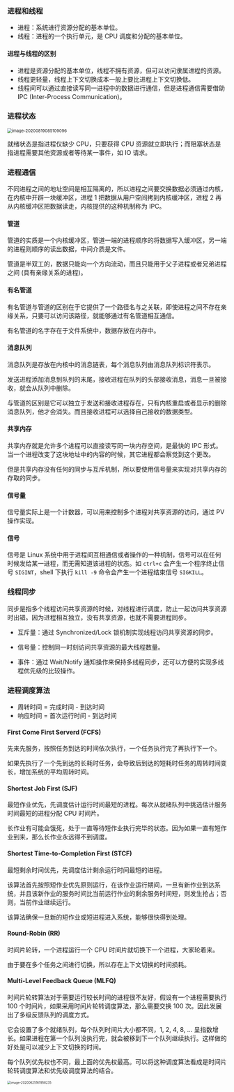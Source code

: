 ### 进程和线程

* 进程：系统进行资源分配的基本单位。
* 线程：进程的一个执行单元，是 CPU 调度和分配的基本单位。 

#### 进程与线程的区别

* 进程是资源分配的基本单位，线程不拥有资源，但可以访问隶属进程的资源。
* 线程更轻量，线程上下文切换成本一般上要比进程上下文切换低。
* 线程间可以通过直接读写同一进程中的数据进行通信，但是进程通信需要借助 IPC (Inter-Process Communication)。

### 进程状态

<img src="/Users/licheng/Documents/Typora/Picture/image-20200819085109096.png" alt="image-20200819085109096" style="zoom:67%;" />

就绪状态是指进程仅缺少 CPU，只要获得 CPU 资源就立即执行；而阻塞状态是指进程需要其他资源或者等待某一事件，如 IO 请求。

### 进程通信

不同进程之间的地址空间是相互隔离的，所以进程之间要交换数据必须通过内核，在内核中开辟一块缓冲区，进程 1 把数据从用户空间拷到内核缓冲区，进程 2 再从内核缓冲区把数据读走，内核提供的这种机制称为 IPC。

#### 管道

管道的实质是一个内核缓冲区，管道一端的进程顺序的将数据写入缓冲区，另一端的进程则顺序的读出数据，中间介质是文件。

管道是半双工的，数据只能向一个方向流动，而且只能用于父子进程或者兄弟进程之间 (具有亲缘关系的进程)。

#### 有名管道

有名管道与管道的区别在于它提供了一个路径名与之关联，即使进程之间不存在亲缘关系，只要可以访问该路径，就能够通过有名管道相互通信。

有名管道的名字存在于文件系统中，数据存放在内存中。

#### 消息队列

消息队列是存放在内核中的消息链表，每个消息队列由消息队列标识符表示。 

发送进程添加消息到队列的末尾，接收进程在队列的头部接收消息，消息一旦被接收，就会从队列中删除。

与管道的区别是它可以独立于发送和接收进程存在，只有内核重启或者显示的删除消息队列，他才会消失。而且接收进程可以选择自己接收的数据类型。

#### 共享内存

共享内存就是允许多个进程可以直接读写同一块内存空间，是最快的 IPC 形式。当一个进程改变了这块地址中的内容的时候，其它进程都会察觉到这个更改。

但是共享内存没有任何的同步与互斥机制，所以要使用信号量来实现对共享内存的存取的同步。

#### 信号量

信号量实际上是一个计数器，可以用来控制多个进程对共享资源的访问，通过 PV 操作实现。

#### 信号

信号是 Linux 系统中用于进程间互相通信或者操作的一种机制，信号可以在任何时候发给某一进程，而无需知道该进程的状态。如 `ctrl+c` 会产生一个程序终止信号 `SIGINT`，shell 下执行 `kill -9` 命令会产生一个进程结束信号 `SIGKILL`。

### 线程同步

同步是指多个线程访问共享资源的时候，对线程进行调度，防止一起访问共享资源时出错。因为进程相互独立，没有共享资源，也就不需要进程同步。

* 互斥量：通过 Synchronized/Lock 锁机制实现线程访问共享资源的同步。

* 信号量：控制同一时刻访问共享资源的最大线程数量。

* 事件：通过 Wait/Notify 通知操作来保持多线程同步，还可以方便的实现多线程优先级的比较操作。

### 进程调度算法

* 周转时间 = 完成时间 - 到达时间
* 响应时间 = 首次运行时间 - 到达时间

#### First Come First Serverd (FCFS)

先来先服务，按照任务到达的时间依次执行，一个任务执行完了再执行下一个。

如果先执行了一个先到达的长耗时任务，会导致后到达的短耗时任务的周转时间变长，增加系统的平均周转时间。

#### Shortest Job First (SJF)

最短作业优先，先调度估计运行时间最短的进程。每次从就绪队列中挑选估计服务时间最短的进程分配 CPU 时间片。

长作业有可能会饿死，处于一直等待短作业执行完毕的状态。因为如果一直有短作业到来，那么长作业永远得不到调度。

#### Shortest Time-to-Completion First (STCF)

最短剩余时间优先，先调度估计剩余运行时间最短的进程。

该算法首先按照短作业优先原则运行，在该作业运行期间，一旦有新作业到达系统，并且该新作业的服务时间比当前运行作业的剩余服务时间短，则发生抢占；否则，当前作业继续运行。

该算法确保一旦新的短作业或短进程进入系统，能够很快得到处理。

#### Round-Robin (RR)

时间片轮转，一个进程运行一个 CPU 时间片就切换下一个进程，大家轮着来。

由于要在多个任务之间进行切换，所以存在上下文切换的时间损耗。

#### Multi-Level Feedback Queue (MLFQ)

时间片轮转算法对于需要运行较长时间的进程很不友好，假设有一个进程需要执行 100 个时间片，如果采用时间片轮转调度算法，那么需要交换 100 次。因此发展出了多级反馈队列的调度方式。

它会设置了多个就绪队列，每个队列时间片大小都不同，1, 2, 4, 8, ... 呈指数增长。如果进程在第一个队列没执行完，就会被移到下一个队列继续执行。这样做的好处是可以减少上下文切换的时间。

每个队列优先权也不同，最上面的优先权最高。可以将这种调度算法看成是时间片轮转调度算法和优先级调度算法的结合。

<img src="/Users/licheng/Documents/Typora/Picture/image-20200625161958235.png" alt="image-20200625161958235" style="zoom:50%;" />